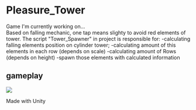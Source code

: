 # Pleasure_Tower
Game I'm currently working on... <br />
Based on falling mechanic, one tap means slighty to avoid red elements of tower.
The script "Tower_Spawner" in project is responsible for:
-calculating falling elements position on cylinder tower;
-calculating amount of this elements in each row (depends on scale)
-calculating amount of Rows (depends on height)
-spawn those elements with calculated information



## gameplay ##
![](gameplayPT.gif)

Made with Unity
